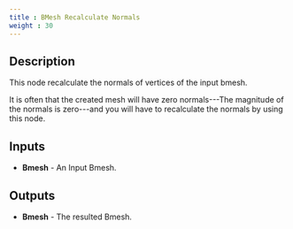 ```yaml
---
title : BMesh Recalculate Normals
weight : 30
---
```


## Description

This node recalculate the normals of vertices of the input bmesh.

It is often that the created mesh will have zero normals---The magnitude
of the normals is zero---and you will have to recalculate the normals by
using this node.

## Inputs

- **Bmesh** - An Input Bmesh.

## Outputs

- **Bmesh** - The resulted Bmesh.
